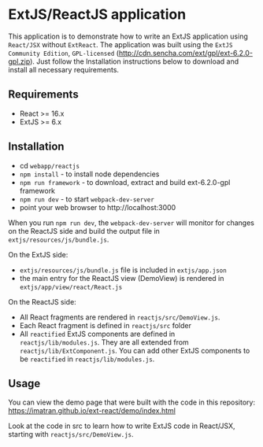 **<h1>ExtJS/ReactJS application</h1>**

This application is to demonstrate how to write an ExtJS application using `React/JSX` without `ExtReact`. The application was built using the `ExtJS Community Edition`, `GPL-licensed` (http://cdn.sencha.com/ext/gpl/ext-6.2.0-gpl.zip). Just follow the Installation instructions below to download and install all necessary requirements.

**<h2>Requirements</h2>**
- React >= 16.x
- ExtJS >= 6.x

**<h2>Installation</h2>**
- cd `webapp/reactjs`
- `npm install` - to install node dependencies
- `npm run framework` - to download, extract and build ext-6.2.0-gpl framework
- `npm run dev` - to start `webpack-dev-server`
- point your web browser to http://localhost:3000

When you run `npm run dev`, the `webpack-dev-server` will monitor for changes on the ReactJS side and build the output file in `extjs/resources/js/bundle.js`.

On the ExtJS side:
- `extjs/resources/js/bundle.js` file is included in `extjs/app.json`
- the main entry for the ReactJS view (DemoView) is rendered in `extjs/app/view/react/React.js`

On the ReactJS side:
- All React fragments are rendered in `reactjs/src/DemoView.js`.
- Each React fragment is defined in `reactjs/src` folder
- All `reactified` ExtJS components are defined in `reactjs/lib/modules.js`. They are all extended from `reactjs/lib/ExtComponent.js`. You can add other ExtJS components to be `reactified` in `reactjs/lib/modules.js`.

**<h2>Usage</h2>**
You can view the demo page that were built with the code in this repository:
https://imatran.github.io/ext-react/demo/index.html

Look at the code in src to learn how to write ExtJS code in React/JSX, starting with `reactjs/src/DemoView.js`.
